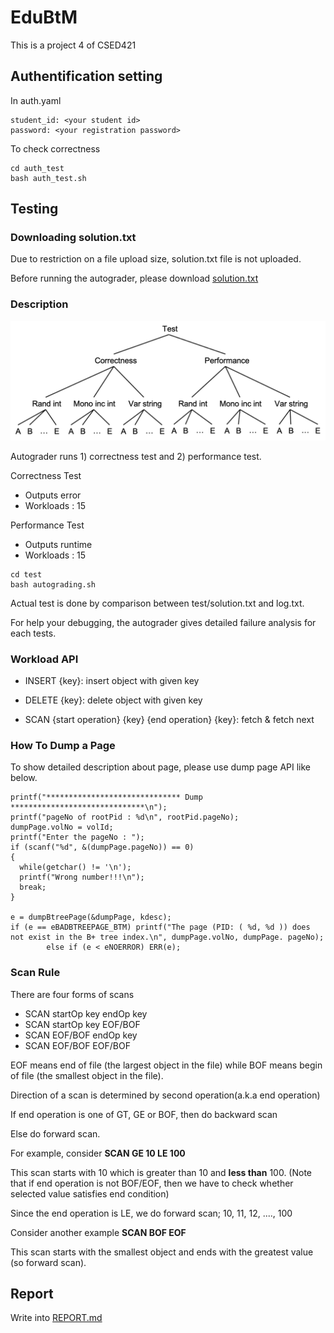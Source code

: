 # EduBtM

This is a project 4 of CSED421

## Authentification setting

In auth.yaml

```
student_id: <your student id>
password: <your registration password>
```


To check correctness

```
cd auth_test
bash auth_test.sh
```

## Testing

### Downloading solution.txt

Due to restriction on a file upload size, solution.txt file is not uploaded.

Before running the autograder, please download [solution.txt](https://drive.google.com/file/d/1HCTrobKdYA8w86gcSBUAVO7kT13rox9_/view?usp=sharing)

### Description

![Test](test_structure.png)

Autograder runs 1) correctness test and 2) performance test.

Correctness Test

- Outputs error
- Workloads : 15

Performance Test

- Outputs runtime
- Workloads : 15

```
cd test
bash autograding.sh
```

Actual test is done by comparison between test/solution.txt and log.txt.

For help your debugging, the autograder gives detailed failure analysis for each tests.

### Workload API

- INSERT {key}: insert object with given key

- DELETE {key}: delete object with given key

- SCAN {start operation} {key} {end operation} {key}: fetch & fetch next

### How To Dump a Page

To show detailed description about page, please use dump page API like below.


```
printf("****************************** Dump  ******************************\n");
printf("pageNo of rootPid : %d\n", rootPid.pageNo);
dumpPage.volNo = volId;
printf("Enter the pageNo : ");
if (scanf("%d", &(dumpPage.pageNo)) == 0)
{
  while(getchar() != '\n');
  printf("Wrong number!!!\n");
  break;
}

e = dumpBtreePage(&dumpPage, kdesc);
if (e == eBADBTREEPAGE_BTM) printf("The page (PID: ( %d, %d )) does not exist in the B+ tree index.\n", dumpPage.volNo, dumpPage. pageNo);
        else if (e < eNOERROR) ERR(e);
```

### Scan Rule

There are four forms of scans

- SCAN startOp key endOp key
- SCAN startOp key EOF/BOF
- SCAN EOF/BOF endOp key
- SCAN EOF/BOF EOF/BOF

EOF means end of file (the largest object in the file) while BOF means begin of file (the smallest object in the file).

Direction of a scan is determined by second operation(a.k.a end operation)

If end operation is one of GT, GE or BOF, then do backward scan

Else do forward scan.

For example, consider **SCAN GE 10 LE 100**

This scan starts with 10 which is greater than 10 and **less than** 100. (Note that if end operation is not BOF/EOF, then we have to check whether selected value satisfies end condition)

Since the end operation is LE, we do forward scan; 10, 11, 12, ...., 100

Consider another example **SCAN BOF EOF**

This scan starts with the smallest object and ends with the greatest value (so forward scan).

## Report

Write into [REPORT.md](REPORT.md)
